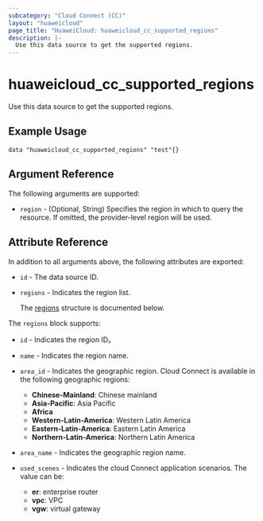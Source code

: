 ```yaml
---
subcategory: "Cloud Connect (CC)"
layout: "huaweicloud"
page_title: "HuaweiCloud: huaweicloud_cc_supported_regions"
description: |-
  Use this data source to get the supported regions.
---
```


# huaweicloud_cc_supported_regions

Use this data source to get the supported regions.

## Example Usage

```hcl
data "huaweicloud_cc_supported_regions" "test"{}
```

## Argument Reference

The following arguments are supported:

* `region` - (Optional, String) Specifies the region in which to query the resource.
  If omitted, the provider-level region will be used.

## Attribute Reference

In addition to all arguments above, the following attributes are exported:

* `id` - The data source ID.

* `regions` - Indicates the region list.

  The [regions](#regions_struct) structure is documented below.

<a name="regions_struct"></a>
The `regions` block supports:

* `id` - Indicates the region ID。

* `name` - Indicates the region name.

* `area_id` - Indicates the geographic region.
  Cloud Connect is available in the following geographic regions:
  + **Chinese-Mainland**: Chinese mainland
  + **Asia-Pacific**: Asia Pacific
  + **Africa**
  + **Western-Latin-America**: Western Latin America
  + **Eastern-Latin-America**: Eastern Latin America
  + **Northern-Latin-America**: Northern Latin America

* `area_name` - Indicates the geographic region name.

* `used_scenes` - Indicates the cloud Connect application scenarios.
  The value can be:
  + **er**: enterprise router
  + **vpc**: VPC
  + **vgw**: virtual gateway
